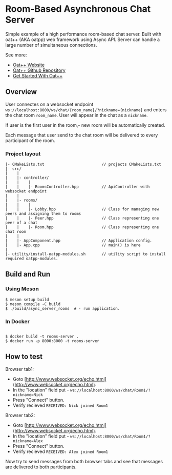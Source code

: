 # Room-Based Asynchronous Chat Server

Simple example of a high performance room-based chat server. Built with oat++ (AKA oatpp) web framework using Async API.
Server can handle a large number of simultaneous connections.

See more:

- [Oat++ Website](https://oatpp.io/)
- [Oat++ Github Repository](https://github.com/oatpp/oatpp)
- [Get Started With Oat++](https://oatpp.io/docs/start)

## Overview

User connectes on a websocket endpoint `ws://localhost:8000/ws/chat/{room_name}/?nickname={nickname}` and
enters the chat room `room_name`. User will appear in the chat as a `nickname`.  

If user is the first user in the room,- new room will be automatically created.

Each message that user send to the chat room will be delivered to every participant of the room.

### Project layout

```
|- CMakeLists.txt                         // projects CMakeLists.txt
|- src/
|    |
|    |- controller/
|    |    |
|    |    |- RoomsController.hpp          // ApiController with websocket endpoint
|    |
|    |- rooms/
|    |    |
|    |    |- Lobby.hpp                    // Class for managing new peers and assigning them to rooms
|    |    |- Peer.hpp                     // Class representing one peer of a chat
|    |    |- Room.hpp                     // Class representing one chat room
|    |
|    |- AppComponent.hpp                  // Application config. 
|    |- App.cpp                           // main() is here
|
|- utility/install-oatpp-modules.sh       // utility script to install required oatpp-modules.  
```

## Build and Run

### Using Meson

```
$ meson setup build
$ meson compile -C build
$ ./build/async_server_rooms  # - run application.
```

### In Docker
```

$ docker build -t rooms-server .
$ docker run -p 8000:8000 -t rooms-server
```

## How to test

Browser tab1:

- Goto [http://www.websocket.org/echo.html](http://www.websocket.org/echo.html).
- In the "location" field put - `ws://localhost:8000/ws/chat/Room1/?nickname=Nick`
- Press "Connect" button.
- Verify recieved `RECEIVED: Nick joined Room1`

Browser tab2:

- Goto [http://www.websocket.org/echo.html](http://www.websocket.org/echo.html).
- In the "location" field put - `ws://localhost:8000/ws/chat/Room1/?nickname=Alex`
- Press "Connect" button.
- Verify recieved `RECEIVED: Alex joined Room1`

Now try to send messages from both browser tabs and see that messages are delivered to both participants.

